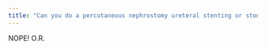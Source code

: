 ```yaml
---
title: "Can you do a percutaneous nephrostomy ureteral stenting or stone removal at the bedside?"
---
```

NOPE! 
O.R.

